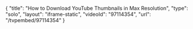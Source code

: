 {
    "title": "How to Download YouTube Thumbnails in Max Resolution",
    "type": "solo",
    "layout": "iframe-static",
    "videoId": "97114354",
    "url": "\/tvpembed\/97114354"
}